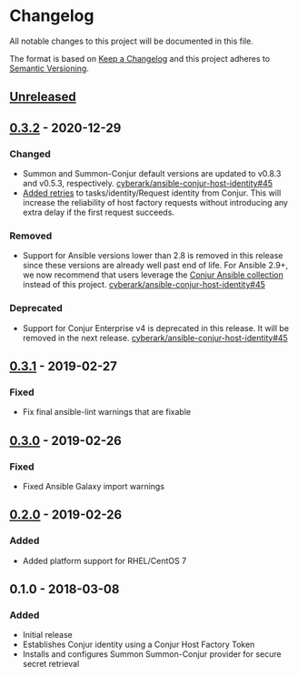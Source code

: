 # Changelog
All notable changes to this project will be documented in this file.

The format is based on [Keep a Changelog](http://keepachangelog.com/en/1.0.0/)
and this project adheres to [Semantic Versioning](http://semver.org/spec/v2.0.0.html).

## [Unreleased]

## [0.3.2] - 2020-12-29

### Changed
- Summon and Summon-Conjur default versions are updated to v0.8.3 and v0.5.3,
  respectively.
  [cyberark/ansible-conjur-host-identity#45](https://github.com/cyberark/ansible-conjur-host-identity/issues/45)
- [Added retries](https://github.com/cyberark/ansible-conjur-host-identity/pull/32)
  to tasks/identity/Request identity from Conjur. This will increase the reliability
  of host factory requests without introducing any extra delay if the first request succeeds.

### Removed
- Support for Ansible versions lower than 2.8 is removed in this release since
  these versions are already well past end of life. For Ansible 2.9+, we now
  recommend that users leverage the [Conjur Ansible collection](https://github.com/cyberark/ansible-conjur-collection)
  instead of this project.
  [cyberark/ansible-conjur-host-identity#45](https://github.com/cyberark/ansible-conjur-host-identity/issues/45)
  
### Deprecated
- Support for Conjur Enterprise v4 is deprecated in this release. It will be removed
  in the next release.
  [cyberark/ansible-conjur-host-identity#45](https://github.com/cyberark/ansible-conjur-host-identity/issues/45)

## [0.3.1] - 2019-02-27
### Fixed
- Fix final ansible-lint warnings that are fixable

## [0.3.0] - 2019-02-26
### Fixed
- Fixed Ansible Galaxy import warnings

## [0.2.0] - 2019-02-26
### Added
- Added platform support for RHEL/CentOS 7

## 0.1.0 - 2018-03-08
### Added
- Initial release
- Establishes Conjur identity using a Conjur Host Factory Token
- Installs and configures Summon Summon-Conjur provider for secure secret retrieval

[Unreleased]: https://github.com/cyberark/ansible-conjur-host-identity/compare/v0.3.2...HEAD
[0.3.2]: https://github.com/cyberark/ansible-conjur-host-identity/compare/v0.3.1...v0.3.2
[0.3.1]: https://github.com/cyberark/ansible-conjur-host-identity/compare/v0.3.0...v0.3.1
[0.3.0]: https://github.com/cyberark/ansible-conjur-host-identity/compare/v0.2.0...v0.3.0
[0.2.0]: https://github.com/cyberark/ansible-conjur-host-identity/compare/v0.1.0...v0.2.0

